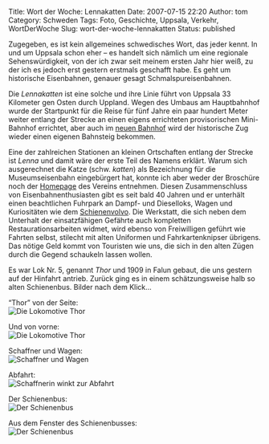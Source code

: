 Title: Wort der Woche: Lennakatten
Date: 2007-07-15 22:20
Author: tom
Category: Schweden
Tags: Foto, Geschichte, Uppsala, Verkehr, WortDerWoche
Slug: wort-der-woche-lennakatten
Status: published

Zugegeben, es ist kein allgemeines schwedisches Wort, das jeder kennt.
In und um Uppsala schon eher – es handelt sich nämlich um eine regionale
Sehenswürdigkeit, von der ich zwar seit meinem ersten Jahr hier weiß, zu
der ich es jedoch erst gestern erstmals geschafft habe. Es geht um
historische Eisenbahnen, genauer gesagt Schmalspureisenbahnen.

Die *Lennakatten* ist eine solche und ihre Linie führt von Uppsala 33
Kilometer gen Osten durch Uppland. Wegen des Umbaus am Hauptbahnhof
wurde der Startpunkt für die Reise für fünf Jahre ein paar hundert Meter
weiter entlang der Strecke an einen eigens errichteten provisorischen
Mini-Bahnhof errichtet, aber auch im [neuen
Bahnhof](http://www.uppsalaresecentrum.se/) wird der historische Zug
wieder einen eigenen Bahnsteig bekommen.

Eine der zahlreichen Stationen an kleinen Ortschaften entlang der
Strecke ist *Lenna* und damit wäre der erste Teil des Namens erklärt.
Warum sich ausgerechnet die Katze (schw. *katten*) als Bezeichnung für
die Museumseisenbahn eingebürgert hat, konnte ich aber weder der
Broschüre noch der [Homepage](http://www.lennakatten.se) des Vereins
entnehmen. Diesen Zusammenschluss von Eisenbahnenthusiasten gibt es seit
bald 40 Jahren und er unterhält einen beachtlichen Fuhrpark an Dampf-
und Dieselloks, Wagen und Kuriositäten wie dem
[Schienenvolvo](http://www.srjmf.se/pictures/ralsbil0.jpg). Die
Werkstatt, die sich neben dem Unterhalt der einsatzfähigen Gefährte auch
kompletten Restaurationsarbeiten widmet, wird ebenso von Freiwilligen
geführt wie Fahrten selbst, stilecht mit alten Uniformen und
Fahrkartenknipser übrigens. Das nötige Geld kommt von Touristen wie uns,
die sich in den alten Zügen durch die Gegend schaukeln lassen wollen.

Es war Lok Nr. 5, genannt *Thor* und 1909 in Falun gebaut, die uns
gestern auf der Hinfahrt antrieb. Zurück ging es in einem
schätzungsweise halb so alten Schienenbus. Bilder nach dem Klick…
<!--more-->

“Thor” von der Seite:  
![Die Lokomotive
Thor](/pic/thor1_s.jpg "Die Lokomotive Thor")

Und von vorne:  
![Die Lokomotive
Thor](/pic/thor2_s.jpg "Die Lokomotive Thor")

Schaffner und Wagen:  
![Schaffner und
Wagen](/pic/vagnochgubbe_s.jpg "Schaffner und Wagen")

Abfahrt:  
![Schaffnerin winkt zur
Abfahrt](/pic/vagnarogumman_s.jpg "Schaffnerin winkt zur Abfahrt")

Der Schienenbus:  
![Der
Schienenbus](/pic/ralsbuss1_s.jpg "Der Schienenbus")

Aus dem Fenster des Schienenbusses:  
![Der
Schienenbus](/pic/urfonstret_s.jpg "Der Schienenbus")

